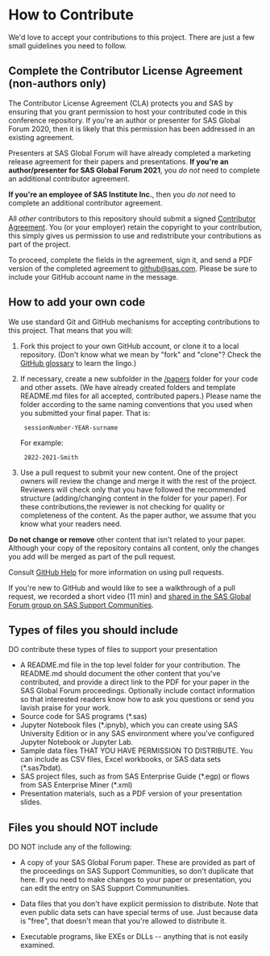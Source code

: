 # How to Contribute

We'd love to accept your contributions to this project. There are
just a few small guidelines you need to follow.

## Complete the Contributor License Agreement (non-authors only)

The Contributor License Agreement (CLA) protects you and SAS by ensuring that you grant permission to host your
contributed code in this conference repository.  If you're an author or presenter for SAS Global Forum 2020, then it is
likely that this permission has been addressed in an existing agreement.

Presenters at SAS Global Forum will have already completed a marketing release agreement for their papers and presentations.
**If you're an author/presenter for SAS Global Forum 2021**, you *do not* need to complete
an additional contributor agreement.

**If you're an employee of SAS Institute Inc.**, then you *do not* need to complete an additional
contributor agreement.

All *other* contributors to this repository should submit a signed
[Contributor Agreement](ContributorAgreement.pdf).
You (or your employer) retain the copyright to your contribution,
this simply gives us permission to use and redistribute your contributions as
part of the project.

To proceed, complete the fields in the agreement, sign it, and send a PDF version of the completed agreement to [github@sas.com](mailto:github@sas.com).  Please be sure to include your GitHub account name in the message.

## How to add your own code

We use standard Git and GitHub mechanisms for accepting contributions to this
project.  That means that you will:

1. Fork this project to your own GitHub account, or clone it to a local repository. (Don't know what we mean by "fork" and "clone"? Check the
   [GitHub glossary](https://help.github.com/articles/github-glossary/) to learn the lingo.)

2. If necessary, create a new subfolder in the [/papers](papers/) folder for your code and other assets.  (We have already created folders and template README.md files for all accepted, contributed papers.) Please name the folder according to the same naming conventions that you used when you submitted your final paper.  That is:

        sessionNumber-YEAR-surname

   For example:

        2822-2021-Smith

3. Use a pull request to submit your new content.  One of the project owners will
   review the change and merge it with the rest of the project.  Reviewers will check only that you have followed the recommended structure (adding/changing content
   in the folder for your paper).  For these contributions,the reviewer is not checking for quality or completeness of the content.  As the paper author, we assume that you know what your readers need.

**Do not change or remove** other content that isn't related to your paper.  Although your copy of the repository contains all content, only the changes you add will be merged as part of the pull request.

Consult [GitHub Help](https://help.github.com/articles/about-pull-requests/) for more information on using pull requests.

If you're new to GitHub and would like to see a walkthrough of a pull request, we recorded a short video (11 min) and [shared in the SAS Global Forum group on SAS Support Communities](https://communities.sas.com/t5/SAS-Global-Forum-2020/SAS-Global-Forum-2020-on-GitHub/gpm-p/614782).

## Types of files you should include

DO contribute these types of files to support your presentation

* A README.md file in the top level folder for your contribution.  The README.md
  should document the other content that you've contributed, and provide a direct
  link to the PDF for your paper in the SAS Global Forum proceedings.  Optionally
  include contact information so that interested readers know how to ask you questions
  or send you lavish praise for your work.
* Source code for SAS programs (\*.sas)
* Jupyter Notebook files (\*.ipnyb), which you can create using SAS University Edition
  or in any SAS environment where you've configured Jupyter Notebook or Jupyter Lab.
* Sample data files THAT YOU HAVE PERMISSION TO DISTRIBUTE.  You can include as CSV
  files, Excel workbooks, or SAS data sets (\*.sas7bdat).
* SAS project files, such as from SAS Enterprise Guide (\*.egp) or flows from SAS
  Enterprise Miner (\*.xml)
* Presentation materials, such as a PDF version of your presentation slides.

## Files you should NOT include

DO NOT include any of the following:

* A copy of your SAS Global Forum paper.  These are provided as part of the proceedings on SAS Support Communities, so don't duplicate that here. If you need to make changes to your paper or presentation, you can edit the entry on SAS Support Commununities.

* Data files that you don't have explicit permission to distribute.  Note that even public data sets can have special terms of use.  Just because data is "free", that doesn't mean that you're allowed to distribute it.

* Executable programs, like EXEs or DLLs -- anything that is not easily examined.
